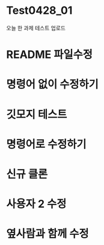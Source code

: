 # Test0428_01
오늘 한 과제 테스트 업로드
# README 파일수정
# 명령어 없이 수정하기
# 깃모지 테스트
# 명령어로 수정하기
# 신규 클론
# 사용자 2 수정
# 옆사람과 함께 수정
